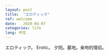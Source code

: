 ```yaml
---
layout: post
title:  "エロティック"
ref: welcome
date:   2020-04-07
categories: life
lang: 中文
---
```


エロティック。
Erotic。
夕阳。墓地。亲吻的情侣。